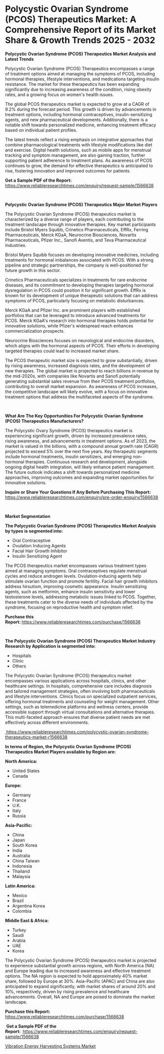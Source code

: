 <p><h1>Polycystic Ovarian Syndrome (PCOS) Therapeutics Market: A Comprehensive Report of its Market Share & Growth Trends 2025 - 2032</h1></p><p><strong>Polycystic Ovarian Syndrome (PCOS) Therapeutics Market Analysis and Latest Trends</strong></p>
<p><p>Polycystic Ovarian Syndrome (PCOS) Therapeutics encompasses a range of treatment options aimed at managing the symptoms of PCOS, including hormonal therapies, lifestyle interventions, and medications targeting insulin resistance. The market for these therapeutics has been expanding significantly due to increasing awareness of the condition, rising obesity rates, and a growing focus on women's health issues.</p><p>The global PCOS therapeutics market is expected to grow at a CAGR of 9.2% during the forecast period. This growth is driven by advancements in treatment options, including hormonal contraceptives, insulin-sensitizing agents, and new pharmaceutical developments. Additionally, there is a notable shift towards personalized medicine, enhancing treatment efficacy based on individual patient profiles.</p><p>The latest trends reflect a rising emphasis on integrative approaches that combine pharmacological treatments with lifestyle modifications like diet and exercise. Digital health solutions, such as mobile apps for menstrual tracking and symptom management, are also gaining traction, further supporting patient adherence to treatment plans. As awareness of PCOS continues to grow, the demand for effective therapeutics is anticipated to rise, fostering innovation and improved outcomes for patients.</p></p>
<p><strong>Get a Sample PDF of the Report:&nbsp;</strong> <a href="https://www.reliableresearchtimes.com/enquiry/request-sample/1566638?utm_campaign=2989&utm_medium=2&utm_source=Github&utm_content=ia&utm_term=22032025&utm_id=polycystic-ovarian-syndrome-pcos-therapeutics">https://www.reliableresearchtimes.com/enquiry/request-sample/1566638</a></p>
<p>&nbsp;</p>
<p><strong>Polycystic Ovarian Syndrome (PCOS) Therapeutics Major Market Players</strong></p>
<p><p>The Polycystic Ovarian Syndrome (PCOS) therapeutics market is characterized by a diverse range of players, each contributing to the treatment landscape through innovative therapies. Key market participants include Bristol Myers Squibb, Crinetics Pharmaceuticals, EffRx, Ferring Pharmaceuticals, Merck KGaA, Neurocrine Biosciences, Novartis Pharmaceuticals, Pfizer Inc., Sanofi Aventis, and Teva Pharmaceutical Industries.</p><p>Bristol Myers Squibb focuses on developing innovative medicines, including treatments for hormonal imbalances associated with PCOS. With a strong pipeline and strategic partnerships, the company is well-positioned for future growth in this sector.</p><p>Crinetics Pharmaceuticals specializes in treatments for rare endocrine diseases, and its commitment to developing therapies targeting hormonal dysregulation in PCOS could position it for significant growth. EffRx is known for its development of unique therapeutic solutions that can address symptoms of PCOS, particularly focusing on metabolic disturbances.</p><p>Merck KGaA and Pfizer Inc. are prominent players with established portfolios that can be leveraged to introduce advanced treatments for PCOS. Merck KGaA's research into hormonal therapies holds potential for innovative solutions, while Pfizer's widespread reach enhances commercialization prospects.</p><p>Neurocrine Biosciences focuses on neurological and endocrine disorders, which aligns with the hormonal aspects of PCOS. Their efforts in developing targeted therapies could lead to increased market share.</p><p>The PCOS therapeutic market size is expected to grow substantially, driven by rising awareness, increased diagnosis rates, and the development of new therapies. The global market is projected to reach billions in revenue by the mid-2020s, with companies like Novartis and Sanofi potentially generating substantial sales revenue from their PCOS treatment portfolios, contributing to overall market expansion. As awareness of PCOS increases, the competitive landscape will likely evolve, with a focus on innovative treatment options that address the multifaceted aspects of the syndrome.</p></p>
<p>&nbsp;</p>
<p><strong>What Are The Key Opportunities For Polycystic Ovarian Syndrome (PCOS) Therapeutics Manufacturers?</strong></p>
<p><p>The Polycystic Ovary Syndrome (PCOS) therapeutics market is experiencing significant growth, driven by increased prevalence rates, rising awareness, and advancements in treatment options. As of 2023, the market is valued in the billions, with a compound annual growth rate (CAGR) projected to exceed 5% over the next five years. Key therapeutic segments include hormonal treatments, insulin sensitizers, and emerging non-hormonal therapies. Continuous research and development, alongside ongoing digital health integration, will likely enhance patient management. The future outlook indicates a shift towards personalized medicine approaches, improving outcomes and expanding market opportunities for innovative solutions.</p></p>
<p><strong>Inquire or Share Your Questions If Any Before Purchasing This Report:</strong> <a href="https://www.reliableresearchtimes.com/enquiry/pre-order-enquiry/1566638?utm_campaign=2989&utm_medium=2&utm_source=Github&utm_content=ia&utm_term=22032025&utm_id=polycystic-ovarian-syndrome-pcos-therapeutics">https://www.reliableresearchtimes.com/enquiry/pre-order-enquiry/1566638</a></p>
<p>&nbsp;</p>
<p><strong>Market Segmentation</strong></p>
<p><strong>The Polycystic Ovarian Syndrome (PCOS) Therapeutics Market Analysis by types is segmented into:</strong></p>
<p><ul><li>Oral Contraceptive</li><li>Ovulation Inducing Agents</li><li>Facial Hair Growth Inhibitor</li><li>Insulin Sensitizing Agent</li></ul></p>
<p><p>The PCOS therapeutics market encompasses various treatment types aimed at managing symptoms. Oral contraceptives regulate menstrual cycles and reduce androgen levels. Ovulation-inducing agents help stimulate ovarian function and promote fertility. Facial hair growth inhibitors address hirsutism, improving cosmetic appearance. Insulin sensitizing agents, such as metformin, enhance insulin sensitivity and lower testosterone levels, addressing metabolic issues linked to PCOS. Together, these treatments cater to the diverse needs of individuals affected by the syndrome, focusing on reproductive health and symptom relief.</p></p>
<p><strong>Purchase this Report:&nbsp;</strong><a href="https://www.reliableresearchtimes.com/purchase/1566638?utm_campaign=2989&utm_medium=2&utm_source=Github&utm_content=ia&utm_term=22032025&utm_id=polycystic-ovarian-syndrome-pcos-therapeutics">https://www.reliableresearchtimes.com/purchase/1566638</a></p>
<p>&nbsp;</p>
<p><strong>The Polycystic Ovarian Syndrome (PCOS) Therapeutics Market Industry Research by Application is segmented into:</strong></p>
<p><ul><li>Hospitals</li><li>Clinic</li><li>Others</li></ul></p>
<p><p>The Polycystic Ovarian Syndrome (PCOS) therapeutics market encompasses various applications across hospitals, clinics, and other healthcare settings. In hospitals, comprehensive care includes diagnosis and tailored management strategies, often involving both pharmaceuticals and lifestyle interventions. Clinics focus on specialized outpatient services, offering hormonal treatments and counseling for weight management. Other settings, such as telemedicine platforms and wellness centers, provide accessible support through virtual consultations and alternative therapies. This multi-faceted approach ensures that diverse patient needs are met effectively across different environments.</p></p>
<p><a href="https://www.reliableresearchtimes.com/polycystic-ovarian-syndrome-therapeutics-market-r1566638?utm_campaign=2989&utm_medium=2&utm_source=Github&utm_content=ia&utm_term=22032025&utm_id=polycystic-ovarian-syndrome-pcos-therapeutics">&nbsp;https://www.reliableresearchtimes.com/polycystic-ovarian-syndrome-therapeutics-market-r1566638</a></p>
<p><strong>In terms of Region, the Polycystic Ovarian Syndrome (PCOS) Therapeutics Market Players available by Region are:</strong></p>
<p>
    <p> <strong> North America: </strong>
        <ul>
            <li>United States</li>
            <li>Canada</li>
        </ul>
        </p> 
    <p> <strong> Europe: </strong>
        <ul>
            <li>Germany</li>
            <li>France</li>
            <li>U.K.</li>
            <li>Italy</li>
            <li>Russia</li>
        </ul>
        </p> 
    <p> <strong> Asia-Pacific: </strong>
        <ul>
            <li>China</li>
            <li>Japan</li>
            <li>South Korea</li>
            <li>India</li>
            <li>Australia</li>
            <li>China Taiwan</li>
            <li>Indonesia</li>
            <li>Thailand</li>
            <li>Malaysia</li>
        </ul>
        </p> 
    <p> <strong> Latin America: </strong>
        <ul>
            <li>Mexico</li>
            <li>Brazil</li>
            <li>Argentina Korea</li>
            <li>Colombia</li>
        </ul>
        </p> 
    <p> <strong> Middle East & Africa: </strong>
        <ul>
            <li>Turkey</li>
            <li>Saudi</li>
            <li>Arabia</li>
            <li>UAE</li>
            <li>Korea</li>
        </ul>
    </p>
    </p>
<p><p>The Polycystic Ovarian Syndrome (PCOS) therapeutics market is projected to experience substantial growth across regions, with North America (NA) and Europe leading due to increased awareness and effective treatment options. The NA region is expected to hold approximately 40% market share, followed by Europe at 30%. Asia-Pacific (APAC) and China are also anticipated to expand significantly, with market shares of around 20% and 10%, respectively, driven by rising prevalence and healthcare advancements. Overall, NA and Europe are poised to dominate the market landscape.</p></p>
<p><strong>Purchase this Report: </strong><a href="https://www.reliableresearchtimes.com/purchase/1566638?utm_campaign=2989&utm_medium=2&utm_source=Github&utm_content=ia&utm_term=22032025&utm_id=polycystic-ovarian-syndrome-pcos-therapeutics">https://www.reliableresearchtimes.com/purchase/1566638</a></p>
<p>&nbsp;<strong>Get a Sample PDF of the Report:&nbsp;&nbsp;</strong><a href="https://www.reliableresearchtimes.com/enquiry/request-sample/1566638?utm_campaign=2989&utm_medium=2&utm_source=Github&utm_content=ia&utm_term=22032025&utm_id=polycystic-ovarian-syndrome-pcos-therapeutics">https://www.reliableresearchtimes.com/enquiry/request-sample/1566638</a></p>
<p><strong></strong></p>
<p><p><a href="https://github.com/beroxiluwaya/Market-Research-Report-List-1/blob/main/vibration-energy-harvesting-systems-market.md?utm_campaign=2989&utm_medium=2&utm_source=Github&utm_content=ia&utm_term=22032025&utm_id=polycystic-ovarian-syndrome-pcos-therapeutics">Vibration Energy Harvesting Systems Market</a></p></p>